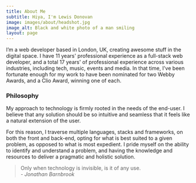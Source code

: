 ```yaml
---
title: About Me
subtitle: Hiya, I'm Lewis Donovan
image: images/about/headshot.jpg
image_alt: Black and white photo of a man smiling
layout: page
---
```


I’m a web developer based in London, UK, creating awesome stuff in the digital space. I have 11 years' professional experience as a full-stack web developer, and a total 17 years' of professional experience across various industries, including tech, music, events and media. In that time, I've been fortunate enough for my work to have been nominated for two Webby Awards, and a Clio Award, winning one of each.

### Philosophy
My approach to technology is firmly rooted in the needs of the end-user. I believe that any solution should be so intuitive and seamless that it feels like a natural extension of the user.

For this reason, I traverse multiple languages, stacks and frameworks, on both the front and back-end, opting for what is best suited to a given problem, as opposed to what is most expedient. I pride myself on the ability to identify and understand a problem, and having the knowledge and resources to deliver a pragmatic and holistic solution.

>Only when technology is invisible, is it of any use.  
*- Jonathan Barnbrook*
